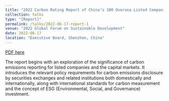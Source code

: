 ```yaml
---
title: "2022 Carbon Rating Report of China’s 100 Oversea Listed Companies"
collection: talks
type: "[Report]"
permalink: /talks/2022-06-17-report-1
venue: "2022 Global Forum on Sustainable Development"
date: 2022-06-17
location: "Executive Board, Shenzhen, China"
---
```


[PDF here](https://airs.cuhk.edu.cn/files/2022-06/2022%20Carbon%20Rating%20Report%20of%20China%27s%20100%20Overseas%20Listed%20Companies_0.pdf)

The report begins with an exploration of the significance of carbon emissions reporting for listed companies and the capital markets. It introduces the relevant policy requirements for carbon emissions disclosure by securities exchanges and related institutions both domestically and internationally, along with international standards for carbon measurement and the concept of ESG (Environmental, Social, and Governance) investment.
